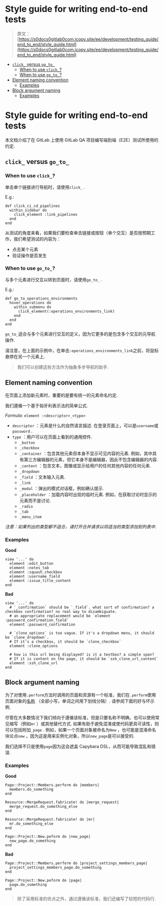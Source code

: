 # Style guide for writing end-to-end tests

> 原文：[https://s0docs0gitlab0com.icopy.site/ee/development/testing_guide/end_to_end/style_guide.html](https://s0docs0gitlab0com.icopy.site/ee/development/testing_guide/end_to_end/style_guide.html)

*   [`click_` versus `go_to_`](#click_-versus-go_to_)
    *   [When to use `click_`?](#when-to-use-click_)
    *   [When to use `go_to_`?](#when-to-use-go_to_)
*   [Element naming convention](#element-naming-convention)
    *   [Examples](#examples)
*   [Block argument naming](#block-argument-naming)
    *   [Examples](#examples-1)

# Style guide for writing end-to-end tests[](#style-guide-for-writing-end-to-end-tests "Permalink")

本文档介绍了在 GitLab 上使用 GitLab QA 项目编写端到端（E2E）测试所使用的约定.

## `click_` versus `go_to_`[](#click_-versus-go_to_ "Permalink")

### When to use `click_`?[](#when-to-use-click_ "Permalink")

单击单个链接进行导航时，请使用`click_` .

E.g.:

```
def click_ci_cd_pipelines
  within_sidebar do
    click_element :link_pipelines
  end
end 
```

从测试的角度来看，如果我们要检查单击链接或按钮（单个交互）是否按预期工作，我们希望测试的内容为：

*   点击某个元素
*   验证操作是否发生

### When to use `go_to_`?[](#when-to-use-go_to_ "Permalink")

与多个元素进行交互以转到页面时，请使用`go_to_` .

E.g.:

```
def go_to_operations_environments
  hover_operations do
    within_submenu do
      click_element(:operations_environments_link)
    end
  end
end 
```

`go_to_`适合与多个元素进行交互的定义，因为它更多的是包含多个交互的元导航操作.

请注意，在上面的示例中，在单击`:operations_environments_link`之前，将鼠标悬停在另一个元素上.

> 我们可以创建这些方法作为抽象多步导航的助手.

## Element naming convention[](#element-naming-convention "Permalink")

在页面上添加新元素时，重要的是要有统一的元素命名约定.

我们遵循一个基于匈牙利表示法的简单公式.

*Formula*: `element :<descriptor>_<type>`

*   `descriptor` ：元素是什么的自然语言描述. 在登录页面上，可以是`username`或`password` .
*   `type` ：用户可以在页面上看到的通用控件.
    *   `_button`
    *   `_checkbox`
    *   `_container` ：包含其他元素但本身不显示可见内容的元素. 例如，其中具有第三方编辑器的元素，但它本身不是编辑器，因此不包含编辑器的内容.
    *   `_content` ：包含文本，图像或显示给用户的任何其他内容的任何元素.
    *   `_dropdown`
    *   `_field` ：文本输入元素.
    *   `_link`
    *   `_modal` ：弹出的模式对话框，例如确认提示.
    *   `_placeholder` ：加载内容时出现的临时元素. 例如，在获取讨论时显示的元素而不是讨论.
    *   `_radio`
    *   `_tab`
    *   `_menu_item`

*注意：如果列出的类型都不适合，请打开合并请求以将适当的类型添加到列表中.*

### Examples[](#examples "Permalink")

**Good**

```
view '...' do
  element :edit_button
  element :notes_tab
  element :squash_checkbox
  element :username_field
  element :issue_title_content
end 
```

**Bad**

```
view '...' do
  # `_confirmation` should be `_field`. what sort of confirmation? a checkbox confirmation? no real way to disambiguate.
  # an appropriate replacement would be `element :password_confirmation_field`
  element :password_confirmation

  # `clone_options` is too vague. If it's a dropdown menu, it should be `clone_dropdown`.
  # If it's a checkbox, it should be `clone_checkbox`
  element :clone_options

  # how is this url being displayed? is it a textbox? a simple span?
  # If it is content on the page, it should be `ssh_clone_url_content`
  element :ssh_clone_url
end 
```

## Block argument naming[](#block-argument-naming "Permalink")

为了对使用`.perform`方法时调用的页面和资源有一个标准，我们在`.perform`使用页面对象的[名称](https://en.wikipedia.org/wiki/Snake_case) （全部小写，单词之间用下划线分隔）. 请参阅下面的好与坏示例.

尽管在大多数情况下我们倾向于遵循该标准，但是只要名称不明确，也可以使用常见缩写（例如`mr` ）或其他替代方式. 如果有助于避免混淆或使代码更具可读性，则可以包括附加`_page` . 例如，如果一个页面对象被命名为`New` ，也可能是混淆命名块论点`new` ，因为这是用来实例化对象，所以`new_page`是可以接受的.

我们选择不只是使用`page`因为这会遮盖 Capybara DSL，从而可能导致混乱和错误.

### Examples[](#examples-1 "Permalink")

**Good**

```
Page::Project::Members.perform do |members|
  members.do_something
end 
```

```
Resource::MergeRequest.fabricate! do |merge_request|
  merge_request.do_something_else
end 
```

```
Resource::MergeRequest.fabricate! do |mr|
  mr.do_something_else
end 
```

```
Page::Project::New.peform do |new_page|
  new_page.do_something
end 
```

**Bad**

```
Page::Project::Members.perform do |project_settings_members_page|
  project_settings_members_page.do_something
end 
```

```
Page::Project::New.peform do |page|
  page.do_something
end 
```

> 除了采用标准的优点之外，通过遵循该标准，我们还编写了较短的代码行.